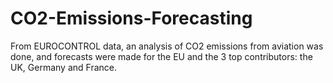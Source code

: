 # CO2-Emissions-Forecasting
From EUROCONTROL data, an analysis of CO2 emissions from aviation was done, and forecasts were made for the EU and the 3 top contributors: the UK, Germany and France.
